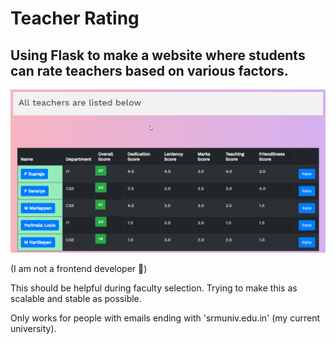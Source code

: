 # Teacher Rating 

## Using Flask to make a website where students can rate teachers based on various factors. 

![Screenshot](https://github.com/SidJain1412/TeacherRating/blob/master/Images/Teacher%20View%2017-8.png)

(I am not a frontend developer :grimacing:)

This should be helpful during faculty selection. Trying to make this as scalable and stable as possible.

Only works for people with emails ending with 'srmuniv.edu.in' (my current university).
